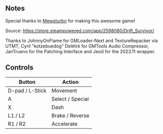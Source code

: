 ## Notes

Special thanks to [Mewsturbo](https://space.bilibili.com/32978058) for making this awesome game!

Source: https://store.steampowered.com/app/2598080/Drift_Survivor/

Thanks to JohnnyOnFlame for GMLoader-Next and TextureRepacker via UTMT, Cyril "kotzebuedog" Delétré for GMTools Audio Compressor, JanTrueno for the Patching Interface and Jeod for the 2023.11 wrapper.

## Controls

| Button | Action |
|--|--| 
|D-pad / L-Stick|Movement|
|A|Select / Special|
|X|Dash|
|L1 / L2|Brake / Reverse|
|R1 / R2|Accelerate|


